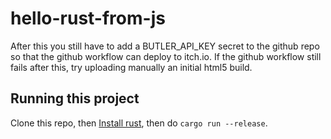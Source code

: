 # hello-rust-from-js

After this you still have to add a BUTLER_API_KEY secret to the github repo so that the github workflow
can deploy to itch.io. If the github workflow still fails after this, try uploading manually an initial html5 build.

## Running this project

Clone this repo, then [Install rust](https://www.rust-lang.org/tools/install), then do `cargo run --release`.

